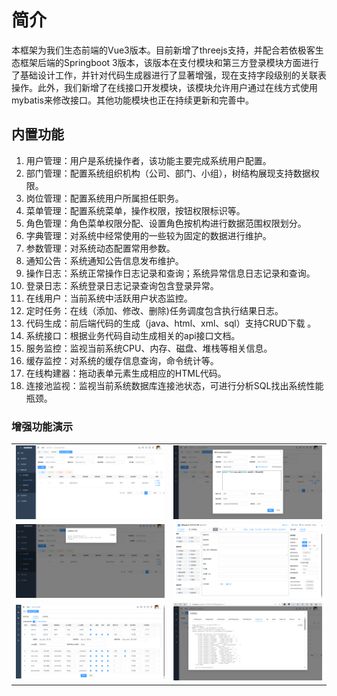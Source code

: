 # 简介

本框架为我们生态前端的Vue3版本。目前新增了threejs支持，并配合若依极客生态框架后端的Springboot 3版本，该版本在支付模块和第三方登录模块方面进行了基础设计工作，并针对代码生成器进行了显著增强，现在支持字段级别的关联表操作。此外，我们新增了在线接口开发模块，该模块允许用户通过在线方式使用mybatis来修改接口。其他功能模块也正在持续更新和完善中。


## 内置功能

1. 用户管理：用户是系统操作者，该功能主要完成系统用户配置。
2. 部门管理：配置系统组织机构（公司、部门、小组），树结构展现支持数据权限。
3. 岗位管理：配置系统用户所属担任职务。
4. 菜单管理：配置系统菜单，操作权限，按钮权限标识等。
5. 角色管理：角色菜单权限分配、设置角色按机构进行数据范围权限划分。
6. 字典管理：对系统中经常使用的一些较为固定的数据进行维护。
7. 参数管理：对系统动态配置常用参数。
8. 通知公告：系统通知公告信息发布维护。
9. 操作日志：系统正常操作日志记录和查询；系统异常信息日志记录和查询。
10. 登录日志：系统登录日志记录查询包含登录异常。
11. 在线用户：当前系统中活跃用户状态监控。
12. 定时任务：在线（添加、修改、删除)任务调度包含执行结果日志。
13. 代码生成：前后端代码的生成（java、html、xml、sql）支持CRUD下载 。
14. 系统接口：根据业务代码自动生成相关的api接口文档。
15. 服务监控：监视当前系统CPU、内存、磁盘、堆栈等相关信息。
16. 缓存监控：对系统的缓存信息查询，命令统计等。
17. 在线构建器：拖动表单元素生成相应的HTML代码。
18. 连接池监视：监视当前系统数据库连接池状态，可进行分析SQL找出系统性能瓶颈。

### 增强功能演示

<table>
    <tr>
        <td><img src="./image/online-mb-list.png"/></td>
        <td><img src="./image/online-mb-edit.png"/></td>
    </tr>
    <tr>
        <td><img src="./image/online-mb-code.png"/></td>
        <td><img src="./image/form-edit.png"/></td>
    </tr>
    <tr>
        <td><img src="./image/code-edit.png"/></td>
        <td><img src="./image/code-show.png"/></td>
    </tr>
</table>
